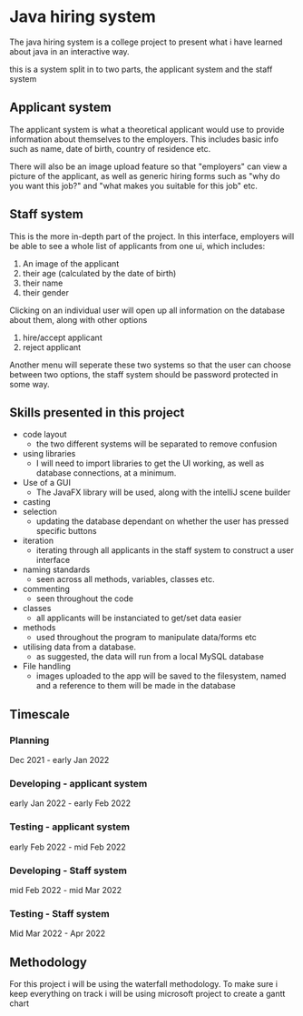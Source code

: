 # Java hiring system

The java hiring system is a college project to present what i have learned about java in an interactive way.

this is a system split in to two parts, the applicant system and the staff system

## Applicant system

The applicant system is what a theoretical applicant would use to provide information about themselves to the employers. This includes basic info such as name, date of birth, country of residence etc.

There will also be an image upload feature so that "employers" can view a picture of the applicant, as well as generic hiring forms such as "why do you want this job?" and "what makes you suitable for this job" etc.

## Staff system

This is the more in-depth part of the project. In this interface, employers will be able to see a whole list of applicants from one ui, which includes:

1. An image of the applicant
2. their age (calculated by the date of birth)
3. their name
4. their gender

Clicking on an individual user will open up all information on the database about them, along with other options

1. hire/accept applicant
2. reject applicant

Another menu will seperate these two systems so that the user can choose between two options, the staff system should be password protected in some way.

## Skills presented in this project

- code layout
  - the two different systems will be separated to remove confusion
- using libraries
  - I will need to import libraries to get the UI working, as well as database connections, at a minimum.
- Use of a GUI
  - The JavaFX library will be used, along with the intelliJ scene builder
- casting
- selection
  - updating the database dependant on whether the user has pressed specific buttons
- iteration
  - iterating through all applicants in the staff system to construct a user interface
- naming standards
  - seen across all methods, variables, classes etc.
- commenting
  - seen throughout the code
- classes
  - all applicants will be instanciated to get/set data easier
- methods
  - used throughout the program to manipulate data/forms etc
- utilising data from a database.
  - as suggested, the data will run from a local MySQL database
- File handling
  - images uploaded to the app will be saved to the filesystem, named and a reference to them will be made in the database

## Timescale

### Planning

Dec 2021 - early Jan 2022

### Developing - applicant system

early Jan 2022 - early Feb 2022

### Testing - applicant system

early Feb 2022 - mid Feb 2022

### Developing - Staff system

mid Feb 2022 - mid Mar 2022

### Testing - Staff system

Mid Mar 2022 - Apr 2022

## Methodology

For this project i will be using the waterfall methodology. To make sure i keep everything on track i will be using microsoft project to create a gantt chart